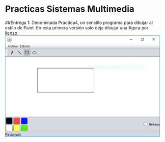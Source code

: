 # Practicas Sistemas Multimedia

##Entrega 1:
Denominada Practica4, un sencillo programa para dibujar al estilo de Paint.
En esta primera versión solo deja dibujar una figura por lienzo.
![Ejemplo P4](/images/p4.PNG)
